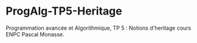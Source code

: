 # ProgAlg-TP5-Heritage
Programmation avancée et Algorithmique, TP 5 : Notions d'heritage cours ENPC Pascal Monasse. 
